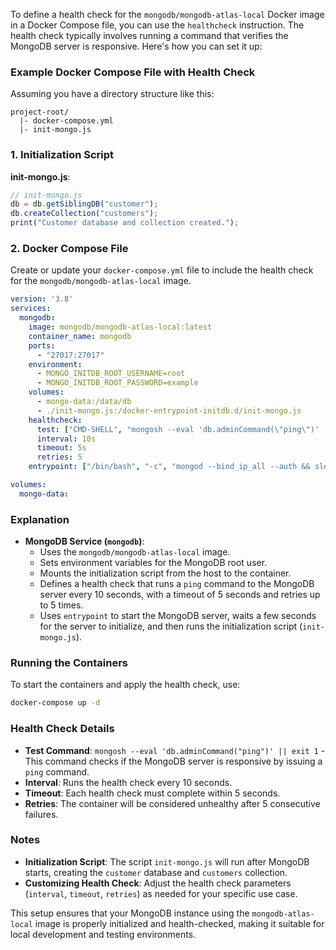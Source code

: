 To define a health check for the `mongodb/mongodb-atlas-local` Docker image in a Docker Compose file, you can use the `healthcheck` instruction. The health check typically involves running a command that verifies the MongoDB server is responsive. Here's how you can set it up:

### Example Docker Compose File with Health Check

Assuming you have a directory structure like this:

```
project-root/
  |- docker-compose.yml
  |- init-mongo.js
```

### 1. Initialization Script

**init-mongo.js**:

```js
// init-mongo.js
db = db.getSiblingDB("customer");
db.createCollection("customers");
print("Customer database and collection created.");
```

### 2. Docker Compose File

Create or update your `docker-compose.yml` file to include the health check for the `mongodb/mongodb-atlas-local` image.

```yaml
version: '3.8'
services:
  mongodb:
    image: mongodb/mongodb-atlas-local:latest
    container_name: mongodb
    ports:
      - "27017:27017"
    environment:
      - MONGO_INITDB_ROOT_USERNAME=root
      - MONGO_INITDB_ROOT_PASSWORD=example
    volumes:
      - mongo-data:/data/db
      - ./init-mongo.js:/docker-entrypoint-initdb.d/init-mongo.js
    healthcheck:
      test: ["CMD-SHELL", "mongosh --eval 'db.adminCommand(\"ping\")' || exit 1"]
      interval: 10s
      timeout: 5s
      retries: 5
    entrypoint: ["/bin/bash", "-c", "mongod --bind_ip_all --auth && sleep 5 && mongosh --host localhost:27017 -u root -p example --authenticationDatabase admin /docker-entrypoint-initdb.d/init-mongo.js"]

volumes:
  mongo-data:
```

### Explanation

- **MongoDB Service (`mongodb`)**:
  - Uses the `mongodb/mongodb-atlas-local` image.
  - Sets environment variables for the MongoDB root user.
  - Mounts the initialization script from the host to the container.
  - Defines a health check that runs a `ping` command to the MongoDB server every 10 seconds, with a timeout of 5 seconds and retries up to 5 times.
  - Uses `entrypoint` to start the MongoDB server, waits a few seconds for the server to initialize, and then runs the initialization script (`init-mongo.js`).

### Running the Containers

To start the containers and apply the health check, use:

```sh
docker-compose up -d
```

### Health Check Details

- **Test Command**: `mongosh --eval 'db.adminCommand("ping")' || exit 1` - This command checks if the MongoDB server is responsive by issuing a `ping` command.
- **Interval**: Runs the health check every 10 seconds.
- **Timeout**: Each health check must complete within 5 seconds.
- **Retries**: The container will be considered unhealthy after 5 consecutive failures.

### Notes

- **Initialization Script**: The script `init-mongo.js` will run after MongoDB starts, creating the `customer` database and `customers` collection.
- **Customizing Health Check**: Adjust the health check parameters (`interval`, `timeout`, `retries`) as needed for your specific use case.

This setup ensures that your MongoDB instance using the `mongodb-atlas-local` image is properly initialized and health-checked, making it suitable for local development and testing environments.
